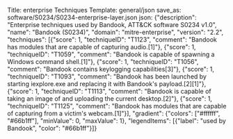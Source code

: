 Title: enterprise Techniques
Template: general/json
save_as: software/S0234/S0234-enterprise-layer.json
json: {"description": "Enterprise techniques used by Bandook, ATT&CK software S0234 v1.0", "name": "Bandook (S0234)", "domain": "mitre-enterprise", "version": "2.2", "techniques": [{"score": 1, "techniqueID": "T1123", "comment": "Bandook has modules that are capable of capturing audio.[1]"}, {"score": 1, "techniqueID": "T1059", "comment": "Bandook is capable of spawning a Windows command shell.[1]"}, {"score": 1, "techniqueID": "T1056", "comment": "Bandook contains keylogging capabilities[3]"}, {"score": 1, "techniqueID": "T1093", "comment": "Bandook has been launched by starting iexplore.exe and replacing it with Bandook's payload.[2][1]"}, {"score": 1, "techniqueID": "T1113", "comment": "Bandook is capable of taking an image of and uploading the current desktop.[2]"}, {"score": 1, "techniqueID": "T1125", "comment": "Bandook has modules that are capable of capturing from a victim's webcam.[1]"}], "gradient": {"colors": ["#ffffff", "#66b1ff"], "minValue": 0, "maxValue": 1}, "legendItems": [{"label": "used by Bandook", "color": "#66b1ff"}]}